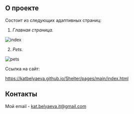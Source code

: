 ## О проекте

Состоит из следующих адаптивных страниц:

1. _Главная страница._ 

![index](https://user-images.githubusercontent.com/109685463/234700790-0ed9f49a-c008-4f1c-9603-d1fd1a73ca8c.png)

2. _Pets._ 

![pets](https://user-images.githubusercontent.com/109685463/234700914-435817c7-8a19-490b-9a75-a89b43132fbe.png)

Ссылка на сайт: 

https://katbelyaeva.github.io/Shelter/pages/main/index.html

## Контакты

Мой email - [kat.belyaeva.it@gmail.com](kat.belyaeva.it@gmail.com)
